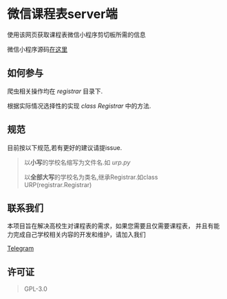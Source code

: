 # 微信课程表server端

使用该网页获取课程表微信小程序剪切板所需的信息

微信小程序源码[在这里](https://github.com/nierunjie/classtable-client)

## 如何参与

爬虫相关操作均在 *registrar* 目录下.

根据实际情况选择性的实现 *class Registrar* 中的方法.

## 规范
目前按以下规范,若有更好的建议请提issue.

> 以**小写**的学校名缩写为文件名.如 *urp.py*
> 
> 以**全部大写**的学校名为类名,继承Registrar.如class URP(registrar.Registrar)

## 联系我们

本项目旨在解决高校生对课程表的需求，如果您需要且仅需要课程表， 并且有能力完成自己学校相关内容的开发和维护，请加入我们

[Telegram](https://t.me/joinchat/HhqPqxRn9gEP70ciAWaRng)

## 许可证

> GPL-3.0
